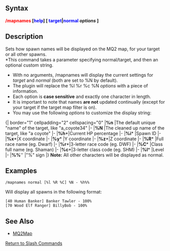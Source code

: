 ## Syntax

**<span style="color:red">/mapnames</span> \[<span style="color:blue">help</span>\] \[
<span style="color:blue">target</span>\|<span style="color:blue">normal</span> *options* \]**

## Description

Sets how spawn names will be displayed on the MQ2 map, for your target or all other spawns.  
\*This command takes a parameter specifying normal/target, and then an optional custom string.

-   With no arguments, /mapnames will display the current settings for *target* and *normal* (both are set to %N by
    default).
-   The plugin will replace the %l %r %c %N *options* with a piece of information.
-   Each option is **case sensitive** and exactly one character in length.
-   It is important to note that names **are not** updated continually (except for your target if the target map filter
    is on).
-   You may use the following *options* to customize the display string:

  
{\| border="1" cellpadding="2" cellspacing="0" \|**%n** \|The default unique "name" of the target, like "a_coyote34" \|-
\|**%N** \|The cleaned up name of the target, like "a coyote" \|- \|**%h***\|Current HP percentage \|- \|**%i*** \|Spawn
ID \|- \|**%x***\|X coordinate \|- \|**%y*** \|Y coordinate \|- \|**%z***\|Z coordinate \|- \|**%R*** \|Full race name
(eg. Dwarf) \|- \|**%r***\|3-letter race code (eg. DWF) \|- \|**%C*** \|Class full name (eg. Shaman) \|-
\|**%c***\|3-letter class code (eg. SHM) \|- \|**%l*** \|Level \|- \|**%%**'' \|"%" sign \|} **Note:** All other
characters will be displayed as normal.

## Examples

    /mapnames normal [%l %R %C] %N - %h%%

Will display all spawns in the following format:

    [40 Human Banker] Banker Tawler - 100%
    [70 Wood Elf Ranger] BillyBob - 100%

## See Also

-   [MQ2Map](../plugins/mq2map.md)

[Return to Slash Commands](slash-commands.md)


